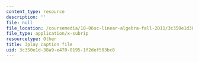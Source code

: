 ```yaml
---
content_type: resource
description: ''
file: null
file_location: /coursemedia/18-06sc-linear-algebra-fall-2011/3c350e1d38a9e47001951f2def503bc8_KUuxdk_V7To.srt
file_type: application/x-subrip
resourcetype: Other
title: 3play caption file
uid: 3c350e1d-38a9-e470-0195-1f2def503bc8
---
```

